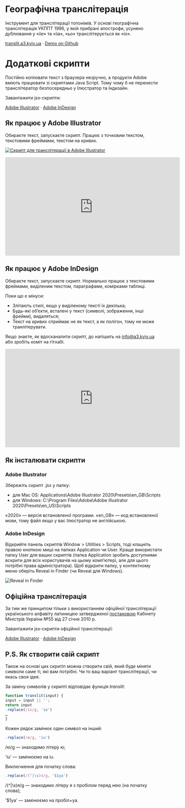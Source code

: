 ﻿# Географічна транслітерація

Інструмент для транслітерації топонімів. У основі географічна транслітерація УКППТ 1996, у якій прибрані апострофи, усунено дублювання у «iie» та «iia», «ьо» транслітерується як «io».

[translit.a3.kyiv.ua](http://translit.a3.kyiv.ua) · [Demo on Github](https://agentyzmin.github.io/a3-tools/a3_translit/)



# **Додаткові скрипти**
Постійно копіювати текст з браузера незручно, а продукти Adobe вміють працювати зі скриптами Java Script. Тому чому б не перенести транслітератор безпосередньо у Ілюстратор та Індизайн.

Завантажити jsx-скрипти:

[Adobe Illustrator](https://raw.githubusercontent.com/agentyzmin/a3-tools/master/a3_translit/scripts/A3%20Translit%20(AI).jsx) · [Adobe InDesign](https://raw.githubusercontent.com/agentyzmin/a3-tools/master/a3_translit/scripts/A3%20Translit%20(ID).jsx)



## **Як працює у Adobe Illustrator**

Обираєте текст, запускаєте скрипт. Працює з точковим текстом, текстовими фреймами, текстом на кривих.

[![Скрипт для транслітерації в Adobe Illustrator](http://img.youtube.com/vi/0NphpSzBg2Q/0.jpg)](http://www.youtube.com/watch?v=0NphpSzBg2Q "Скрипт для транслітерації в Adobe Illustrator")

<iframe width="560" height="315" src="https://www.youtube.com/embed/0NphpSzBg2Q" frameborder="0" allow="accelerometer; autoplay; encrypted-media; gyroscope; picture-in-picture" allowfullscreen></iframe>



## **Як працює у Adobe InDesign**

Обираєте текст, запускаєте скрипт. Нормально працює з текстовими фреймами, виділеним текстом, параграфами, комірками таблиці.

Поки що є мінуси:

- Злітають стилі, якщо у виділеному тексті їх декілька;
- Будь-які об’єкти, всталені у текст (символі, зображення, інші фрейми), видаляться;
- Текст на кривих сприймає не як текст, а як полігон, тому не може транлітерувати.

Якщо знаєте, як вдосканалити скрипт, до напішить на [info@a3.kyiv.ua](mailto:info@a3.kyiv.ua) або зробіть коміт на гітхабі.

<iframe width="560" height="315" src="https://www.youtube.com/embed/8m3ksfNvGlg" frameborder="0" allow="accelerometer; autoplay; encrypted-media; gyroscope; picture-in-picture" allowfullscreen></iframe>



## **Як інсталювати скрипти**

### **Adobe Illustrator**

Збережіть скрипт .jsx у папку:
* для Mac OS: Applications\Adobe Illustrator 2020\Presets\en_GB\Scripts
* для Windows: C:\Program Files\Adobe\Adobe Illustrator 2020\Presets\en_US\Scripts

«2020» — версія встановленої програми.
«en_GB» — код встановленої мови, тому файл якщо у вас Ілюстратор не англійською.

### **Adobe InDesign**

Відкрийте панель скриптів Window > Utilities > Scripts, тоді клацніть правою кнопкою миші на папках Application чи User. Краще використати папку User для ваших скриптів (папка Application зробить доступними вскрити для всіх користувачів на цьому комп’ютері, але для цього потрібні права адміністратора). Щоб відкрити папку, у контектному меню оберіть Reveal in Finder (чи Reveal для Windows).

![Reveal in Finder](https://indesignsecrets.com/wp-content/uploads/2017/10/revealinfinder_new.jpeg)


## **Офіційна транслітерація**

За тим же принципом тільки з використанням офіційної транслітерації українського алфавіту латиницею затвердженої [постановою](https://zakon.rada.gov.ua/laws/show/55-2010-%D0%BF) Кабінету Міністрів України №55 від 27 січня 2010 р.

Завантажити jsx-скрипти офіційної транслітерації:

[Adobe Illustrator](https://raw.githubusercontent.com/agentyzmin/a3-tools/master/a3_translit/scripts/Translit%20KMU%202010%20(AI).jsx) · [Adobe InDesign](https://raw.githubusercontent.com/agentyzmin/a3-tools/master/a3_translit/scripts/Translit%20KMU%202010%20(ID).jsx)



## **P.S. Як створити свій скрипт**

Також на основі цих скритіп можна створити свій, який буде міняти символи саме ті, які вам потрібні. Чи то ваш варіант транслітерації, чи якась своя ідея.

За заміну символів у скрипті відповідає функція *translit*:

```jsx
function translit(input) {
input = input || '';
return input
.replace(/іє/g, 'ie')
…
}
```

Кожен рядок замінює один символ на інший:

```jsx
.replace(/ю/g, 'iu')
```

/ю/g — знаходимо літеру ю;

'iu' — замінюємо на iu.

Виключкення для початку слова:

```jsx
.replace(/(^|\s)я/g, '$1ya')
```

/(^|\s)я/g — знаходимо літеру я з пробілом перед нею (на початку слова);

'$1ya' — замінюємо на пробіл+ya.
